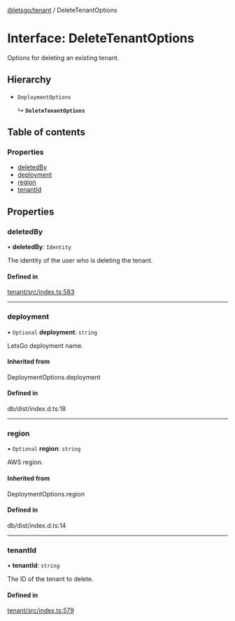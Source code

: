 [@letsgo/tenant](../README.md) / DeleteTenantOptions

# Interface: DeleteTenantOptions

Options for deleting an existing tenant.

## Hierarchy

- `DeploymentOptions`

  ↳ **`DeleteTenantOptions`**

## Table of contents

### Properties

- [deletedBy](DeleteTenantOptions.md#deletedby)
- [deployment](DeleteTenantOptions.md#deployment)
- [region](DeleteTenantOptions.md#region)
- [tenantId](DeleteTenantOptions.md#tenantid)

## Properties

### deletedBy

• **deletedBy**: `Identity`

The identity of the user who is deleting the tenant.

#### Defined in

[tenant/src/index.ts:583](https://github.com/47chapters/letsgo/blob/5310a6f/packages/tenant/src/index.ts#L583)

___

### deployment

• `Optional` **deployment**: `string`

LetsGo deployment name.

#### Inherited from

DeploymentOptions.deployment

#### Defined in

db/dist/index.d.ts:18

___

### region

• `Optional` **region**: `string`

AWS region.

#### Inherited from

DeploymentOptions.region

#### Defined in

db/dist/index.d.ts:14

___

### tenantId

• **tenantId**: `string`

The ID of the tenant to delete.

#### Defined in

[tenant/src/index.ts:579](https://github.com/47chapters/letsgo/blob/5310a6f/packages/tenant/src/index.ts#L579)
